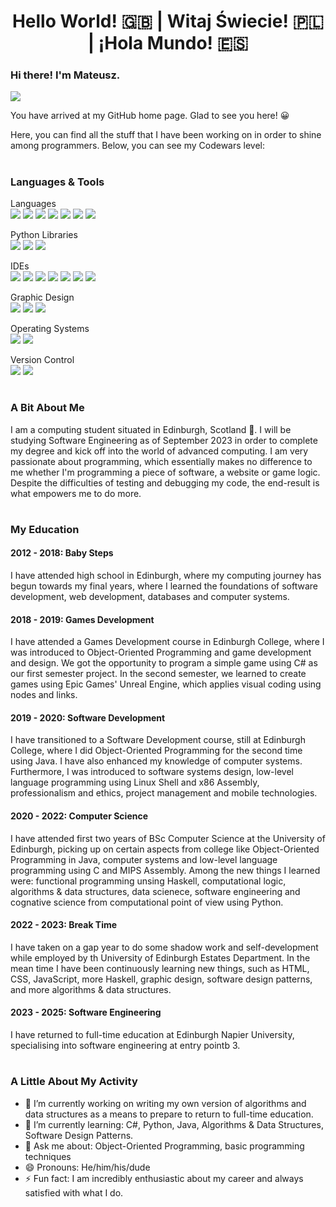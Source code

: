 <h1 align="center">Hello World! 🇬🇧 | Witaj Świecie! 🇵🇱  | ¡Hola Mundo! 🇪🇸</h1> <!------------------------------>
<!---------------------------------------------------------------------------------------------------------------------------->
<div class=".intro">
  <h3>Hi there! I'm Mateusz.</h3>
  
  <img src="https://www.codewars.com/users/OwlZeroOne/badges/small">

  <p>You have arrived at my GitHub home page. Glad to see you here! 😀</p>

  <p>Here, you can find all the stuff that I have been working on in order to shine among programmers. Below, you can see my Codewars level:</p>
  
</div>
<!---------------------------------------------------------------------------------------------------------------------------->
<h1></h1> <!------------------------------------------------------------------------------------------------------------------>
<!---------------------------------------------------------------------------------------------------------------------------->
<div class=".tools">
  <h3>Languages & Tools</h3>
  <p>
    Languages<br>
    <img src="https://img.shields.io/badge/Haskell-5e5086?style=for-the-badge&logo=haskell&logoColor=white">
    <img src="https://img.shields.io/badge/c%23-%23239120.svg?style=for-the-badge&logo=c-sharp&logoColor=white">
    <img src="https://img.shields.io/badge/java-%23ED8B00.svg?style=for-the-badge&logo=openjdk&logoColor=white">
    <img src="https://img.shields.io/badge/python-3670A0?style=for-the-badge&logo=python&logoColor=ffdd54">
    <img src="https://img.shields.io/badge/javascript-%23323330.svg?style=for-the-badge&logo=javascript&logoColor=%23F7DF1E">
    <img src="https://img.shields.io/badge/html5-%23E34F26.svg?style=for-the-badge&logo=html5&logoColor=white">
    <img src="https://img.shields.io/badge/css3-%231572B6.svg?style=for-the-badge&logo=css3&logoColor=white">
  </p>
  <p>
    Python Libraries<br>
    <img src="https://img.shields.io/badge/Matplotlib-%23ffffff.svg?style=for-the-badge&logo=Matplotlib&logoColor=black">
    <img src="https://img.shields.io/badge/numpy-%23013243.svg?style=for-the-badge&logo=numpy&logoColor=white">
    <img src="https://img.shields.io/badge/pandas-%23150458.svg?style=for-the-badge&logo=pandas&logoColor=white">
  </p>
  <p>
    IDEs<br>
    <img src="https://img.shields.io/badge/IntelliJIDEA-000000.svg?style=for-the-badge&logo=intellij-idea&logoColor=white">
    <img src="https://img.shields.io/badge/pycharm-143?style=for-the-badge&logo=pycharm&logoColor=black&color=black&labelColor=green">
    <img src="https://img.shields.io/badge/Rider-000000.svg?style=for-the-badge&logo=Rider&logoColor=white&color=black&labelColor=crimson">
    <img src="https://img.shields.io/badge/Visual%20Studio%20Code-0078d7.svg?style=for-the-badge&logo=visual-studio-code&logoColor=white">
    <img src="https://img.shields.io/badge/Visual%20Studio-5C2D91.svg?style=for-the-badge&logo=visual-studio&logoColor=white">
    <img src="https://img.shields.io/badge/NetBeansIDE-1B6AC6.svg?style=for-the-badge&logo=apache-netbeans-ide&logoColor=white">
    <img src="https://img.shields.io/badge/jupyter-%23FA0F00.svg?style=for-the-badge&logo=jupyter&logoColor=white">
  </p>
  <p>
    Graphic Design<br>
    <img src="https://img.shields.io/badge/adobe%20illustrator-%23FF9A00.svg?style=for-the-badge&logo=adobe%20illustrator&logoColor=white">
    <img src="https://img.shields.io/badge/Inkscape-e0e0e0?style=for-the-badge&logo=inkscape&logoColor=080A13">
    <img src="https://img.shields.io/badge/blender-%23F5792A.svg?style=for-the-badge&logo=blender&logoColor=white">
  </p>
  <p>
    Operating Systems<br>
    <img src="https://img.shields.io/badge/Linux-FCC624?style=for-the-badge&logo=linux&logoColor=black">
    <img src="https://img.shields.io/badge/Windows-0078D6?style=for-the-badge&logo=windows&logoColor=white">
  </p>
  <p>
    Version Control<br>
    <img src="https://img.shields.io/badge/git-%23F05033.svg?style=for-the-badge&logo=git&logoColor=white">
    <img src="https://img.shields.io/badge/github-%23121011.svg?style=for-the-badge&logo=github&logoColor=white">
  </p>
</div>
<!---------------------------------------------------------------------------------------------------------------------------->
<h1></h1> <!------------------------------------------------------------------------------------------------------------------>
<!---------------------------------------------------------------------------------------------------------------------------->
<div class=".about">
  <h3>A Bit About Me</h3>
  <p>
    I am a computing student situated in Edinburgh, Scotland 🏴󠁧󠁢󠁳󠁣󠁴󠁿. I will be studying Software Engineering as of September 2023 in order to complete my degree and kick off into the world of advanced computing. I am very passionate about programming, which essentially makes no difference to me whether I'm programming a piece of software, a website or game logic. Despite the difficulties of testing and debugging my code, the end-result is what empowers me to do more.
  </p>
</div>
<!---------------------------------------------------------------------------------------------------------------------------->
<h1></h1> <!------------------------------------------------------------------------------------------------------------------>
<!---------------------------------------------------------------------------------------------------------------------------->
<div class=".education">
  <h3>My Education</h3>

  <h4>2012 - 2018: Baby Steps</h4>
  <p>
    I have attended high school in Edinburgh, where my computing journey has begun towards my final years, where I learned the foundations of software development, web development, databases and computer systems.
  </p>

  <h4>2018 - 2019: Games Development</h4>
  <p>
    I have attended a Games Development course in Edinburgh College, where I was introduced to Object-Oriented Programming and game development and design. We got the opportunity to program a simple game using C# as our first semester project. In the second semester, we learned to create games using Epic Games' Unreal Engine, which applies visual coding using nodes and links.
  </p>
  
  <h4>2019 - 2020: Software Development</h4>
  <p>
    I have transitioned to a Software Development course, still at Edinburgh College, where I did Object-Oriented Programming for the second time using Java. I have also enhanced my knowledge of computer systems. Furthermore, I was introduced to software systems design, low-level language programming using Linux Shell and x86 Assembly, professionalism and ethics, project management and mobile technologies.
  </p>
  
  <h4>2020 - 2022: Computer Science</h4>
  <p>
  I have attended first two years of BSc Computer Science at the University of Edinburgh, picking up on certain aspects from college like Object-Oriented Programming in Java, computer systems and low-level language programming using C and MIPS Assembly. Among the new things I learned were: functional programming unsing Haskell, computational logic, algorithms & data structures, data scienece, software engineering and cognative science from computational point of view using Python.
  </p>
  
  <h4>2022 - 2023: Break Time</h4>
  <p>
    I have taken on a gap year to do some shadow work and self-development while employed by th University of Edinburgh Estates Department. In the mean time I have been continuously learning new things, such as HTML, CSS, JavaScript, more Haskell, graphic design, software design patterns, and more algorithms & data structures.
  </p>
  
  <h4>2023 - 2025: Software Engineering</h4>
  <p>
    I have returned to full-time education at Edinburgh Napier University, specialising into software engineering at entry pointb 3.
  </p>
</div>
<!---------------------------------------------------------------------------------------------------------------------------->  
<h1></h1> <!------------------------------------------------------------------------------------------------------------------>
<!---------------------------------------------------------------------------------------------------------------------------->
<div class=".activity">
  <h3>A Little About My Activity</h3>

- 🔭 I’m currently working on writing my own version of algorithms and data structures as a means to prepare to return to full-time education.
- 🌱 I’m currently learning: C#, Python, Java, Algorithms & Data Structures, Software Design Patterns.
- 💬 Ask me about: Object-Oriented Programming, basic programming techniques
- 😄 Pronouns: He/him/his/dude
- ⚡ Fun fact: I am incredibly enthusiastic about my career and always satisfied with what I do.
</div>
